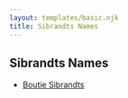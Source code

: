```yaml
---
layout: templates/basic.njk
title: Sibrandts Names
---
```

## Sibrandts Names
- [Boutie Sibrandts](/people/5/52450158)